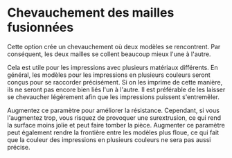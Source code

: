 Chevauchement des mailles fusionnées
====
Cette option crée un chevauchement où deux modèles se rencontrent. Par conséquent, les deux mailles se collent beaucoup mieux l'une à l'autre.

Cela est utile pour les impressions avec plusieurs matériaux différents. En général, les modèles pour les impressions en plusieurs couleurs seront conçus pour se raccorder précisément. Si on les imprime de cette manière, ils ne seront pas encore bien liés l'un à l'autre. Il est préférable de les laisser se chevaucher légèrement afin que les impressions puissent s'entremêler.

Augmentez ce paramètre pour améliorer la résistance. Cependant, si vous l'augmentez trop, vous risquez de provoquer une surextrusion, ce qui rend la surface moins jolie et peut faire tomber la pièce. Augmenter ce paramètre peut également rendre la frontière entre les modèles plus floue, ce qui fait que la couleur des impressions en plusieurs couleurs ne sera pas aussi précise.
